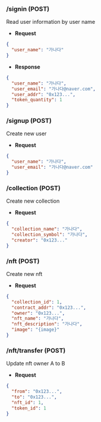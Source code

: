 ### /signin (POST)

Read user information by user name

- **Request**

```json
{
  "user_name": "가나다"
}
```

- **Response**

```json
{
  "user_name": "가나다",
  "user_email": "가나다@naver.com",
  "user_addr": "0x123...",
  "token_quantity": 1
}
```

### /signup (POST)

Create new user

- **Request**

```json
{
  "user_name": "가나다",
  "user_email": "가나다@naver.com"
}
```

### /collection (POST)

Create new collection

- **Request**

```json
{
  "collection_name": "가나다",
  "collection_symbol": "가나다",
  "creator": "0x123..."
}
```

### /nft (POST)

Create new nft

- **Request**

```json
{
  "collection_id": 1,
  "contract_addr": "0x123...",
  "owner": "0x123...",
  "nft_name": "가나다",
  "nft_description": "가나다",
  "image": "{image}"
}
```

### /nft/transfer (POST)

Update nft owner A to B

- **Request**

```json
{
  "from": "0x123...",
  "to": "0x123...",
  "nft_id": 1,
  "token_id": 1
}
```

